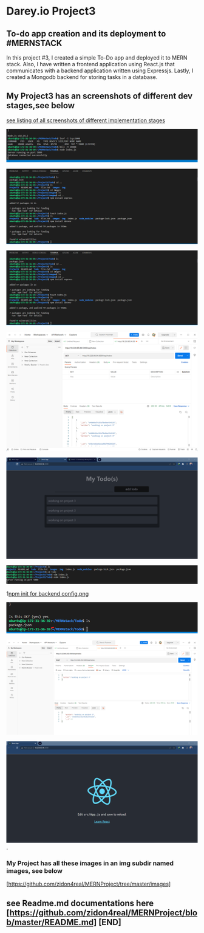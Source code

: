 # Darey.io Project3

## To-do app creation and its deployment to #MERNSTACK

In this project #3, I  created a simple To-Do app and deployed it to MERN stack. Also, I have written a frontend application using React.js that communicates with a backend application written using Expressjs. Lastly, I  created a Mongodb backend for storing tasks in a database.

## My Project3 has an screenshots of different dev stages,see below

[see listing of all screenshots of different implementation stages](https://github.com/zidon4real/MERNProject/tree/master/images)

<!-- Images -->
![backend configurn scx msg.png](https://github.com/zidon4real/MERNProject/blob/master/images/backend%20configurn%20scx%20msg.png)

![dotenv and express installation.png](https://github.com/zidon4real/MERNProject/blob/master/images/dotenv%20and%20express%20installation.png)

![express and dotenv installation.png](https://github.com/zidon4real/MERNProject/blob/master/images/express%20and%20dotenv%20installation.png)

![GET request Postman.png](https://github.com/zidon4real/MERNProject/blob/master/images/GET%20request%20Postman.png)

![My Todo(s) app created.png](https://github.com/zidon4real/MERNProject/blob/master/images/My%20Todo(s)%20app%20created.png)

![node js port 5000.png](https://github.com/zidon4real/MERNProject/blob/master/images/node%20js%20port%205000.png)

1[npm init for backend config.png](https://github.com/zidon4real/MERNProject/blob/master/images/npm%20init%20for%20backend%20config.png)

![package json installed.png](https://github.com/zidon4real/MERNProject/blob/master/images/package%20json%20installed.png)

![postman post request result.png](https://github.com/zidon4real/MERNProject/blob/master/images/postman%20post%20request%20result.png)

![react app dev.png](https://github.com/zidon4real/MERNProject/blob/master/images/react%20app%20dev.png).

### My Project has all these images in an img subdir named images, see below

[https://github.com/zidon4real/MERNProject/tree/master/images]

## see Readme.md documentations here [https://github.com/zidon4real/MERNProject/blob/master/README.md] [END]
